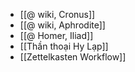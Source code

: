 - [[@ wiki, Cronus]]
- [[@ wiki, Aphrodite]]
- [[@ Homer, Iliad]]
- [[Thần thoại Hy Lạp]]
- [[Zettelkasten Workflow]]
